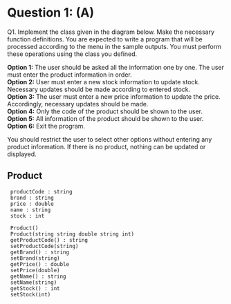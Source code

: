 # Question 1: (A)
  Q1. Implement the class given in the diagram below. Make the necessary function
  definitions. You are expected to write a program that will be processed according
  to the menu in the sample outputs. You must perform these operations using the
  class you defined. <br/>
  
  <b>Option 1:</b> The user should be asked all the information one by one. The user must
  enter the product information in order. <br/>
  <b>Option 2:</b> User must enter a new stock information to update stock. Necessary
  updates should be made according to entered stock. <br/>
  <b>Option 3:</b> The user must enter a new price information to update the price.
  Accordingly, necessary updates should be made. <br/>
  <b>Option 4:</b> Only the code of the product should be shown to the user. <br/>
  <b>Option 5:</b> All information of the product should be shown to the user. <br/>
  <b>Option 6:</b> Exit the program. <br/>
  
  You should restrict the user to select other options without entering any product
  information. If there is no product, nothing can be updated or displayed. <br/>
  
   <h2>Product</h2>
   
     productCode : string
     brand : string
     price : double
     name : string
     stock : int
     
     Product()
     Product(string string double string int)
     getProductCode() : string
     setProductCode(string)
     getBrand() : string
     setBrand(string)
     getPrice() : double
     setPrice(double)
     getName() : string
     setName(string)
     getStock() : int
     setStock(int)
